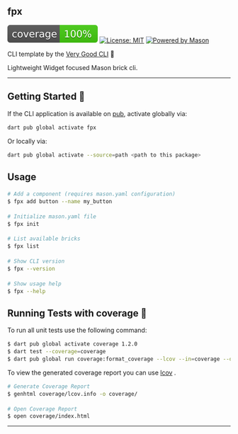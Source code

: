 ## fpx

![coverage][coverage_badge]
[![License: MIT][license_badge]][license_link]
<a href="https://github.com/felangel/mason"><img src="https://img.shields.io/endpoint?url=https%3A%2F%2Ftinyurl.com%2Fmason-badge" alt="Powered by Mason"></a>


CLI template by the [Very Good CLI][very_good_cli_link] 🤖

Lightweight Widget focused Mason brick cli.

---

## Getting Started 🚀

If the CLI application is available on [pub](https://pub.dev), activate globally via:

```sh
dart pub global activate fpx
```

Or locally via:

```sh
dart pub global activate --source=path <path to this package>
```

## Usage

```sh
# Add a component (requires mason.yaml configuration)
$ fpx add button --name my_button

# Initialize mason.yaml file
$ fpx init

# List available bricks
$ fpx list

# Show CLI version
$ fpx --version

# Show usage help
$ fpx --help
```

## Running Tests with coverage 🧪

To run all unit tests use the following command:

```sh
$ dart pub global activate coverage 1.2.0
$ dart test --coverage=coverage
$ dart pub global run coverage:format_coverage --lcov --in=coverage --out=coverage/lcov.info
```

To view the generated coverage report you can use [lcov](https://github.com/linux-test-project/lcov)
.

```sh
# Generate Coverage Report
$ genhtml coverage/lcov.info -o coverage/

# Open Coverage Report
$ open coverage/index.html
```

---

[coverage_badge]: coverage_badge.svg
[license_badge]: https://img.shields.io/badge/license-MIT-blue.svg
[license_link]: https://opensource.org/licenses/MIT
[very_good_analysis_badge]: https://img.shields.io/badge/style-very_good_analysis-B22C89.svg
[very_good_analysis_link]: https://pub.dev/packages/very_good_analysis
[very_good_cli_link]: https://github.com/VeryGoodOpenSource/very_good_cli